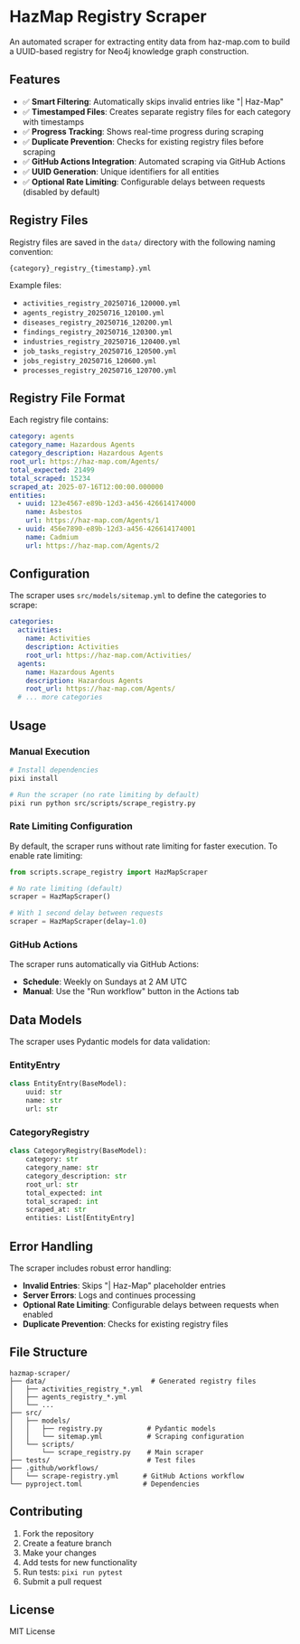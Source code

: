 # HazMap Registry Scraper

An automated scraper for extracting entity data from haz-map.com to build a UUID-based registry for Neo4j knowledge graph construction.

## Features

- ✅ **Smart Filtering**: Automatically skips invalid entries like "| Haz-Map"
- ✅ **Timestamped Files**: Creates separate registry files for each category with timestamps
- ✅ **Progress Tracking**: Shows real-time progress during scraping
- ✅ **Duplicate Prevention**: Checks for existing registry files before scraping
- ✅ **GitHub Actions Integration**: Automated scraping via GitHub Actions
- ✅ **UUID Generation**: Unique identifiers for all entities
- ✅ **Optional Rate Limiting**: Configurable delays between requests (disabled by default)

## Registry Files

Registry files are saved in the `data/` directory with the following naming convention:
```
{category}_registry_{timestamp}.yml
```

Example files:
- `activities_registry_20250716_120000.yml`
- `agents_registry_20250716_120100.yml`
- `diseases_registry_20250716_120200.yml`
- `findings_registry_20250716_120300.yml`
- `industries_registry_20250716_120400.yml`
- `job_tasks_registry_20250716_120500.yml`
- `jobs_registry_20250716_120600.yml`
- `processes_registry_20250716_120700.yml`

## Registry File Format

Each registry file contains:
```yaml
category: agents
category_name: Hazardous Agents
category_description: Hazardous Agents
root_url: https://haz-map.com/Agents/
total_expected: 21499
total_scraped: 15234
scraped_at: 2025-07-16T12:00:00.000000
entities:
  - uuid: 123e4567-e89b-12d3-a456-426614174000
    name: Asbestos
    url: https://haz-map.com/Agents/1
  - uuid: 456e7890-e89b-12d3-a456-426614174001
    name: Cadmium
    url: https://haz-map.com/Agents/2
```

## Configuration

The scraper uses `src/models/sitemap.yml` to define the categories to scrape:

```yaml
categories:
  activities:
    name: Activities
    description: Activities
    root_url: https://haz-map.com/Activities/
  agents:
    name: Hazardous Agents  
    description: Hazardous Agents
    root_url: https://haz-map.com/Agents/
  # ... more categories
```

## Usage

### Manual Execution
```bash
# Install dependencies
pixi install

# Run the scraper (no rate limiting by default)
pixi run python src/scripts/scrape_registry.py
```

### Rate Limiting Configuration
By default, the scraper runs without rate limiting for faster execution. To enable rate limiting:

```python
from scripts.scrape_registry import HazMapScraper

# No rate limiting (default)
scraper = HazMapScraper()

# With 1 second delay between requests
scraper = HazMapScraper(delay=1.0)
```

### GitHub Actions
The scraper runs automatically via GitHub Actions:
- **Schedule**: Weekly on Sundays at 2 AM UTC
- **Manual**: Use the "Run workflow" button in the Actions tab

## Data Models

The scraper uses Pydantic models for data validation:

### EntityEntry
```python
class EntityEntry(BaseModel):
    uuid: str
    name: str
    url: str
```

### CategoryRegistry
```python
class CategoryRegistry(BaseModel):
    category: str
    category_name: str
    category_description: str
    root_url: str
    total_expected: int
    total_scraped: int
    scraped_at: str
    entities: List[EntityEntry]
```

## Error Handling

The scraper includes robust error handling:
- **Invalid Entries**: Skips "| Haz-Map" placeholder entries
- **Server Errors**: Logs and continues processing
- **Optional Rate Limiting**: Configurable delays between requests when enabled
- **Duplicate Prevention**: Checks for existing registry files

## File Structure

```
hazmap-scraper/
├── data/                          # Generated registry files
│   ├── activities_registry_*.yml
│   ├── agents_registry_*.yml
│   └── ...
├── src/
│   ├── models/
│   │   ├── registry.py           # Pydantic models
│   │   └── sitemap.yml           # Scraping configuration
│   └── scripts/
│       └── scrape_registry.py    # Main scraper
├── tests/                        # Test files
├── .github/workflows/
│   └── scrape-registry.yml      # GitHub Actions workflow
└── pyproject.toml               # Dependencies
```

## Contributing

1. Fork the repository
2. Create a feature branch
3. Make your changes
4. Add tests for new functionality
5. Run tests: `pixi run pytest`
6. Submit a pull request

## License

MIT License